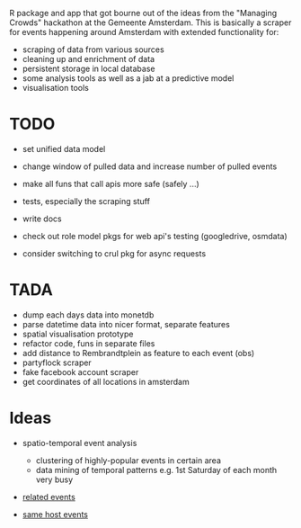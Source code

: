 R package and app that got bourne out of the ideas from the "Managing Crowds" hackathon at the Gemeente Amsterdam. This is basically a scraper for events happening around Amsterdam with extended functionality for:  

- scraping of data from various sources
- cleaning up and enrichment of data
- persistent storage in local database
- some analysis tools as well as a jab at a predictive model
- visualisation tools  

# TODO

- set unified data model
- change window of pulled data and increase number of pulled events
- make all funs that call apis more safe (safely ...)
- tests, especially the scraping stuff
- write docs

- check out role model pkgs for web api's testing (googledrive, osmdata)
- consider switching to crul pkg for async requests


# TADA

- dump each days data into monetdb  
- parse datetime data into nicer format, separate features
- spatial visualisation prototype
- refactor code, funs in separate files
- add distance to Rembrandtplein as feature to each event (obs)
- partyflock scraper
- fake facebook account scraper
- get coordinates of all locations in amsterdam


# Ideas

- spatio-temporal event analysis 
  - clustering of highly-popular events in certain area
  - data mining of temporal patterns e.g. 1st Saturday of each month very
  busy  

- [related events](http://api.simfuny.com/app/api/2_0/event?callback=__ng_jsonp__.__req1.finished&nid=127311)
- [same host events](http://api.simfuny.com/app/api/2_0/events/host?callback=__ng_jsonp__.__req1.finished&hostid=50501&eventid=127311)

